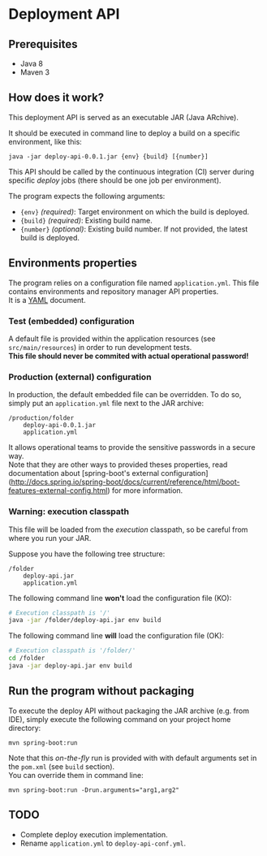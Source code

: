 # Deployment API

## Prerequisites
* Java 8
* Maven 3


## How does it work?
This deployment API is served as an executable JAR (Java ARchive).

It should be executed in command line to deploy a build on a specific environment, like this:
```
java -jar deploy-api-0.0.1.jar {env} {build} [{number}]
```

This API should be called by the continuous integration (CI) server during specific *deploy* jobs (there should be one job per environment).


The program expects the following arguments:
* `{env}` *(required)*: Target environment on which the build is deployed.
* `{build}` *(required)*: Existing build name.
* `{number}` *(optional)*: Existing build number. If not provided, the latest build is deployed.


## Environments properties
The program relies on a configuration file named `application.yml`. This file contains environments and repository manager API properties.  
It is a [YAML](http://yaml.org/) document.

### Test (embedded) configuration
A default file is provided within the application resources (see `src/main/resources`) in order to run development tests.  
**This file should never be commited with actual operational password!**

### Production (external) configuration
In production, the default embedded file can be overridden. To do so, simply put an `application.yml` file next to the JAR archive:
```
/production/folder
    deploy-api-0.0.1.jar
    application.yml
```

It allows operational teams to provide the sensitive passwords in a secure way.  
Note that they are other ways to provided theses properties, 
read documentation about [spring-boot's external configuration] (http://docs.spring.io/spring-boot/docs/current/reference/html/boot-features-external-config.html)
for more information.

### Warning: execution classpath
This file will be loaded from the *execution* classpath, so be careful from where you run your JAR.

Suppose you have the following tree structure:
```
/folder
    deploy-api.jar
    application.yml
```

The following command line **won't** load the configuration file (KO):
```bash
# Execution classpath is '/'
java -jar /folder/deploy-api.jar env build
```

The following command line **will** load the configuration file (OK):
```bash
# Execution classpath is '/folder/'
cd /folder
java -jar deploy-api.jar env build
```


## Run the program without packaging
To execute the deploy API without packaging the JAR archive (e.g. from IDE), simply execute the following command on your project home directory:
```
mvn spring-boot:run
```
Note that this *on-the-fly* run is provided with with default arguments set in the `pom.xml` (see `build` section).  
You can override them in command line:
```
mvn spring-boot:run -Drun.arguments="arg1,arg2"
```


## TODO
- Complete deploy execution implementation.
- Rename `application.yml` to `deploy-api-conf.yml`.